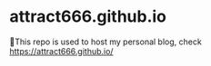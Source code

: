 # attract666.github.io
👋This repo is used to host my personal blog, check <https://attract666.github.io/>
